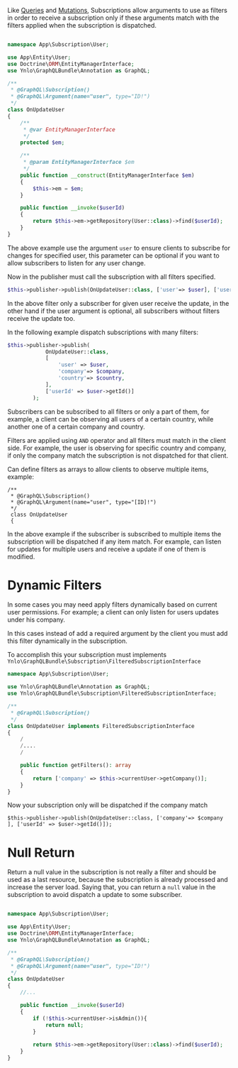 Like [Queries](../01_Queries.md) and [Mutations](../02_Mutations.md), 
Subscriptions allow arguments to use as filters in order
to receive a subscription only if these arguments match with the filters applied
when the subscription is dispatched.

````php

namespace App\Subscription\User;

use App\Entity\User;
use Doctrine\ORM\EntityManagerInterface;
use Ynlo\GraphQLBundle\Annotation as GraphQL;

/**
 * @GraphQL\Subscription()
 * @GraphQL\Argument(name="user", type="ID!")
 */
class OnUpdateUser
{
    /**
     * @var EntityManagerInterface
     */
    protected $em;

    /**
     * @param EntityManagerInterface $em
     */
    public function __construct(EntityManagerInterface $em)
    {
        $this->em = $em;
    }

    public function __invoke($userId)
    {
        return $this->em->getRepository(User::class)->find($userId);
    }
}
````

The above example use the argument `user` to ensure clients to subscribe for changes
for specified user, this parameter can be optional if you want to allow subscribers to listen
for any user change.

Now in the publisher must call the subscription with all filters specified.

````php
$this->publisher->publish(OnUpdateUser::class, ['user'=> $user], ['userId'=> $user->getId()]);
````

In the above filter only a subscriber for given user receive the update, in the other hand
if the user argument is optional, all subscribers without filters receive the update too.

In the following example dispatch subscriptions with many filters:

````php
$this->publisher->publish(
            OnUpdateUser::class,
            [
                'user' => $user,
                'company'=> $company,
                'country'=> $country,
            ],
            ['userId' => $user->getId()]
        );
````
Subscribers can be subscribed to all filters or only a part of them, for example, 
a client can be observing all users of a certain country, while another one of a certain 
company and country. 

Filters are applied using `AND` operator and all filters must match in the client side.
For example, the user is observing for specific country and company, if only the
company match the subscription is not dispatched for that client.

Can define filters as arrays to allow clients to observe multiple items, example:

````
/**
 * @GraphQL\Subscription()
 * @GraphQL\Argument(name="user", type="[ID]!")
 */
 class OnUpdateUser
 {
````

In the above example if the subscriber is subscribed to multiple items the subscription
will be dispatched if any item match. For example, can listen for updates for multiple
users and receive a update if one of them is modified.

# Dynamic Filters

In some cases you may need apply filters dynamically based on current user permissions.
For example; a client can only listen for users updates under his company. 

In this cases instead of add a required argument by the client
you must add this filter dynamically in the subscription.

To accomplish this your subscription must implements `Ynlo\GraphQLBundle\Subscription\FilteredSubscriptionInterface`

````php
namespace App\Subscription\User;

use Ynlo\GraphQLBundle\Annotation as GraphQL;
use Ynlo\GraphQLBundle\Subscription\FilteredSubscriptionInterface;

/**
 * @GraphQL\Subscription()
 */
class OnUpdateUser implements FilteredSubscriptionInterface
{
    /
    /....
    /

    public function getFilters(): array
    {
        return ['company' => $this->currentUser->getCompany()];
    }
}
````
Now your subscription only will be dispatched if the company match

````
$this->publisher->publish(OnUpdateUser::class, ['company'=> $company ], ['userId' => $user->getId()]);
````

# Null Return

Return a null value in the subscription is not really a filter and should be used as a last resource, because
the subscription is already processed and increase the server load. Saying that, you can return a `null`
value in the subscription to avoid dispatch a update to some subscriber.


````php

namespace App\Subscription\User;

use App\Entity\User;
use Doctrine\ORM\EntityManagerInterface;
use Ynlo\GraphQLBundle\Annotation as GraphQL;

/**
 * @GraphQL\Subscription()
 * @GraphQL\Argument(name="user", type="ID!")
 */
class OnUpdateUser
{
    //...

    public function __invoke($userId)
    {
        if (!$this->currentUser->isAdmin()){
            return null;
        }
 
        return $this->em->getRepository(User::class)->find($userId);
    }
}
````

